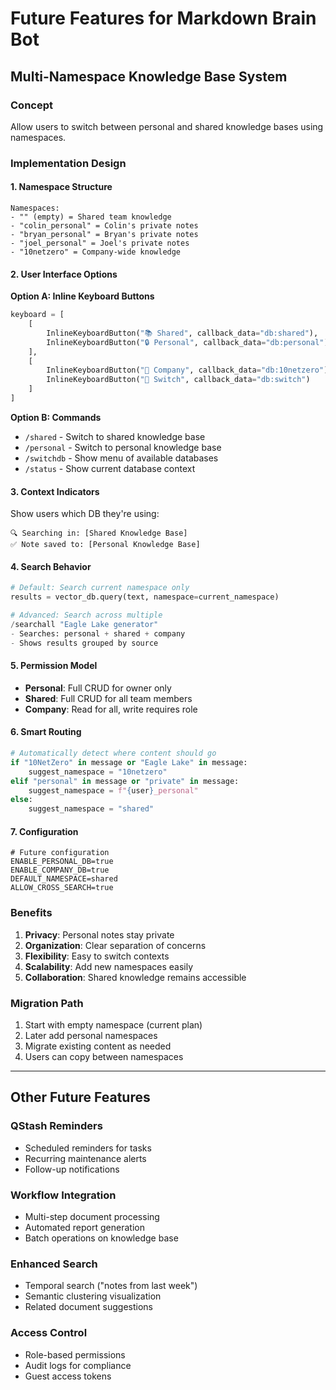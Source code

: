 # Future Features for Markdown Brain Bot

## Multi-Namespace Knowledge Base System

### Concept
Allow users to switch between personal and shared knowledge bases using namespaces.

### Implementation Design

#### 1. Namespace Structure
```
Namespaces:
- "" (empty) = Shared team knowledge
- "colin_personal" = Colin's private notes
- "bryan_personal" = Bryan's private notes  
- "joel_personal" = Joel's private notes
- "10netzero" = Company-wide knowledge
```

#### 2. User Interface Options

**Option A: Inline Keyboard Buttons**
```python
keyboard = [
    [
        InlineKeyboardButton("📚 Shared", callback_data="db:shared"),
        InlineKeyboardButton("🔒 Personal", callback_data="db:personal")
    ],
    [
        InlineKeyboardButton("🏢 Company", callback_data="db:10netzero"),
        InlineKeyboardButton("🔄 Switch", callback_data="db:switch")
    ]
]
```

**Option B: Commands**
- `/shared` - Switch to shared knowledge base
- `/personal` - Switch to personal knowledge base
- `/switchdb` - Show menu of available databases
- `/status` - Show current database context

#### 3. Context Indicators
Show users which DB they're using:
```
🔍 Searching in: [Shared Knowledge Base]
✅ Note saved to: [Personal Knowledge Base]
```

#### 4. Search Behavior
```python
# Default: Search current namespace only
results = vector_db.query(text, namespace=current_namespace)

# Advanced: Search across multiple
/searchall "Eagle Lake generator"
- Searches: personal + shared + company
- Shows results grouped by source
```

#### 5. Permission Model
- **Personal**: Full CRUD for owner only
- **Shared**: Full CRUD for all team members
- **Company**: Read for all, write requires role

#### 6. Smart Routing
```python
# Automatically detect where content should go
if "10NetZero" in message or "Eagle Lake" in message:
    suggest_namespace = "10netzero"
elif "personal" in message or "private" in message:
    suggest_namespace = f"{user}_personal"
else:
    suggest_namespace = "shared"
```

#### 7. Configuration
```env
# Future configuration
ENABLE_PERSONAL_DB=true
ENABLE_COMPANY_DB=true
DEFAULT_NAMESPACE=shared
ALLOW_CROSS_SEARCH=true
```

### Benefits
1. **Privacy**: Personal notes stay private
2. **Organization**: Clear separation of concerns
3. **Flexibility**: Easy to switch contexts
4. **Scalability**: Add new namespaces easily
5. **Collaboration**: Shared knowledge remains accessible

### Migration Path
1. Start with empty namespace (current plan)
2. Later add personal namespaces
3. Migrate existing content as needed
4. Users can copy between namespaces

---

## Other Future Features

### QStash Reminders
- Scheduled reminders for tasks
- Recurring maintenance alerts
- Follow-up notifications

### Workflow Integration
- Multi-step document processing
- Automated report generation
- Batch operations on knowledge base

### Enhanced Search
- Temporal search ("notes from last week")
- Semantic clustering visualization
- Related document suggestions

### Access Control
- Role-based permissions
- Audit logs for compliance
- Guest access tokens
